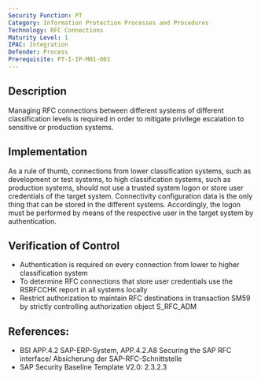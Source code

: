 ```yaml
---
Security Function: PT
Category: Information Protection Processes and Procedures
Technology: RFC Connections
Maturity Level: 1
IPAC: Integration
Defender: Process
Prerequisite: PT-I-IP-M01-001
---
```


## Description

Managing RFC connections between different systems of different classification levels is required in order to mitigate privilege escalation to sensitive or production systems.

## Implementation

As a rule of thumb, connections from lower classification systems, such as development or test systems, to high classification systems, such as production systems, should not use a trusted system logon or store user credentials of the target system.
Connectivity configuration data is the only thing that can be stored in the different systems. Accordingly, the logon must be performed by means of the respective user in the target system by authentication.


## Verification of Control

- Authentication is required on every connection from lower to higher classification system
- To determine RFC connections that store user credentials use the RSRFCCHK report in all systems locally
- Restrict authorization to maintain RFC destinations in transaction SM59 by strictly controlling  authorization  object S_RFC_ADM

## References:
- BSI APP.4.2 SAP-ERP-System, APP.4.2.A8 Securing the SAP RFC interface/ Absicherung der SAP-RFC-Schnittstelle
- SAP Security Baseline Template V2.0: 2.3.2.3
